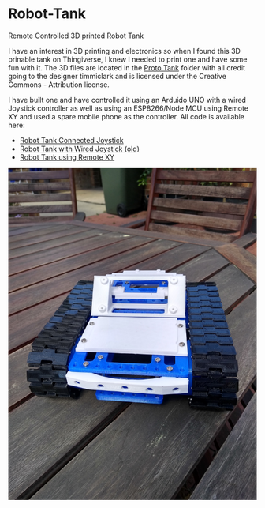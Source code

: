# Robot-Tank

Remote Controlled 3D printed Robot Tank

I have an interest in 3D printing and electronics so when I found this 3D prinable tank on Thingiverse, I knew I needed to print one and have some fun with it.
The 3D files are located in the [Proto Tank](/ProtoTank) folder with all credit going to the designer timmiclark and is licensed under the Creative Commons - Attribution license.

I have built one and have controlled it using an Arduido UNO with a wired Joystick controller as well as using an ESP8266/Node MCU using Remote XY and used a spare mobile phone as the controller. 
All code is available here:
- [Robot Tank Connected Joystick](/RobotTankConnectedJoystick)
- [Robot Tank with Wired Joystick (old)](/RobotWithWiredJoystick)
- [Robot Tank using Remote XY](/RobotTankWiFifromPhone)

![The Tank](\Images\IMG_20181007_142340835_HDR.jpg)